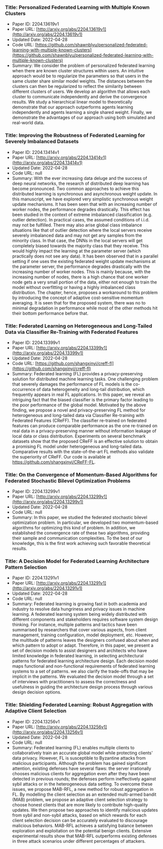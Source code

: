 ### Title: Personalized Federated Learning with Multiple Known Clusters
* Paper ID: 2204.13619v1
* Paper URL: [http://arxiv.org/abs/2204.13619v1](http://arxiv.org/abs/2204.13619v1)
* Updated Date: 2022-04-28
* Code URL: [https://github.com/shawnblyu/personalized-federated-learning-with-multiple-known-clusters](https://github.com/shawnblyu/personalized-federated-learning-with-multiple-known-clusters)
* Summary: We consider the problem of personalized federated learning when there are
known cluster structures within users. An intuitive approach would be to
regularize the parameters so that users in the same cluster share similar model
weights. The distances between the clusters can then be regularized to reflect
the similarity between different clusters of users. We develop an algorithm
that allows each cluster to communicate independently and derive the
convergence results. We study a hierarchical linear model to theoretically
demonstrate that our approach outperforms agents learning independently and
agents learning a single shared weight. Finally, we demonstrate the advantages
of our approach using both simulated and real-world data.

### Title: Improving the Robustness of Federated Learning for Severely Imbalanced Datasets
* Paper ID: 2204.13414v1
* Paper URL: [http://arxiv.org/abs/2204.13414v1](http://arxiv.org/abs/2204.13414v1)
* Updated Date: 2022-04-28
* Code URL: null
* Summary: With the ever increasing data deluge and the success of deep neural networks,
the research of distributed deep learning has become pronounced. Two common
approaches to achieve this distributed learning is synchronous and asynchronous
weight update. In this manuscript, we have explored very simplistic synchronous
weight update mechanisms. It has been seen that with an increasing number of
worker nodes, the performance degrades drastically. This effect has been
studied in the context of extreme imbalanced classification (e.g. outlier
detection). In practical cases, the assumed conditions of i.i.d. may not be
fulfilled. There may also arise global class imbalance situations like that of
outlier detection where the local servers receive severely imbalanced data and
may not get any samples from the minority class. In that case, the DNNs in the
local servers will get completely biased towards the majority class that they
receive. This would highly impact the learning at the parameter server (which
practically does not see any data). It has been observed that in a parallel
setting if one uses the existing federated weight update mechanisms at the
parameter server, the performance degrades drastically with the increasing
number of worker nodes. This is mainly because, with the increasing number of
nodes, there is a high chance that one worker node gets a very small portion of
the data, either not enough to train the model without overfitting or having a
highly imbalanced class distribution. The chapter, hence, proposes a workaround
to this problem by introducing the concept of adaptive cost-sensitive momentum
averaging. It is seen that for the proposed system, there was no to minimal
degradation in performance while most of the other methods hit their bottom
performance before that.

### Title: Federated Learning on Heterogeneous and Long-Tailed Data via Classifier Re-Training with Federated Features
* Paper ID: 2204.13399v1
* Paper URL: [http://arxiv.org/abs/2204.13399v1](http://arxiv.org/abs/2204.13399v1)
* Updated Date: 2022-04-28
* Code URL: [https://github.com/shangxinyi/creff-fl](https://github.com/shangxinyi/creff-fl)
* Summary: Federated learning (FL) provides a privacy-preserving solution for
distributed machine learning tasks. One challenging problem that severely
damages the performance of FL models is the co-occurrence of data heterogeneity
and long-tail distribution, which frequently appears in real FL applications.
In this paper, we reveal an intriguing fact that the biased classifier is the
primary factor leading to the poor performance of the global model. Motivated
by the above finding, we propose a novel and privacy-preserving FL method for
heterogeneous and long-tailed data via Classifier Re-training with Federated
Features (CReFF). The classifier re-trained on federated features can produce
comparable performance as the one re-trained on real data in a
privacy-preserving manner without information leakage of local data or class
distribution. Experiments on several benchmark datasets show that the proposed
CReFF is an effective solution to obtain a promising FL model under
heterogeneous and long-tailed data. Comparative results with the
state-of-the-art FL methods also validate the superiority of CReFF. Our code is
available at https://github.com/shangxinyi/CReFF-FL.

### Title: On the Convergence of Momentum-Based Algorithms for Federated Stochastic Bilevel Optimization Problems
* Paper ID: 2204.13299v1
* Paper URL: [http://arxiv.org/abs/2204.13299v1](http://arxiv.org/abs/2204.13299v1)
* Updated Date: 2022-04-28
* Code URL: null
* Summary: In this paper, we studied the federated stochastic bilevel optimization
problem. In particular, we developed two momentum-based algorithms for
optimizing this kind of problem. In addition, we established the convergence
rate of these two algorithms, providing their sample and communication
complexities. To the best of our knowledge, this is the first work achieving
such favorable theoretical results.

### Title: A Decision Model for Federated Learning Architecture Pattern Selection
* Paper ID: 2204.13291v1
* Paper URL: [http://arxiv.org/abs/2204.13291v1](http://arxiv.org/abs/2204.13291v1)
* Updated Date: 2022-04-28
* Code URL: null
* Summary: Federated learning is growing fast in both academia and industry to resolve
data hungriness and privacy issues in machine learning. A federated learning
system being widely distributed with different components and stakeholders
requires software system design thinking. For instance, multiple patterns and
tactics have been summarised by researchers that cover various aspects, from
client management, training configuration, model deployment, etc. However, the
multitude of patterns leaves the designers confused about when and which
pattern to adopt or adapt. Therefore, in this paper, we present a set of
decision models to assist designers and architects who have limited knowledge
in federated learning, in selecting architectural patterns for federated
learning architecture design. Each decision model maps functional and
non-functional requirements of federated learning systems to a set of patterns.
we also clarify the trade-offs that may be implicit in the patterns. We
evaluated the decision model through a set of interviews with practitioners to
assess the correctness and usefulness in guiding the architecture design
process through various design decision options.

### Title: Shielding Federated Learning: Robust Aggregation with Adaptive Client Selection
* Paper ID: 2204.13256v1
* Paper URL: [http://arxiv.org/abs/2204.13256v1](http://arxiv.org/abs/2204.13256v1)
* Updated Date: 2022-04-28
* Code URL: null
* Summary: Federated learning (FL) enables multiple clients to collaboratively train an
accurate global model while protecting clients' data privacy. However, FL is
susceptible to Byzantine attacks from malicious participants. Although the
problem has gained significant attention, existing defenses have several flaws:
the server irrationally chooses malicious clients for aggregation even after
they have been detected in previous rounds; the defenses perform ineffectively
against sybil attacks or in the heterogeneous data setting.
  To overcome these issues, we propose MAB-RFL, a new method for robust
aggregation in FL. By modelling the client selection as an extended multi-armed
bandit (MAB) problem, we propose an adaptive client selection strategy to
choose honest clients that are more likely to contribute high-quality updates.
We then propose two approaches to identify malicious updates from sybil and
non-sybil attacks, based on which rewards for each client selection decision
can be accurately evaluated to discourage malicious behaviors. MAB-RFL achieves
a satisfying balance between exploration and exploitation on the potential
benign clients. Extensive experimental results show that MAB-RFL outperforms
existing defenses in three attack scenarios under different percentages of
attackers.

